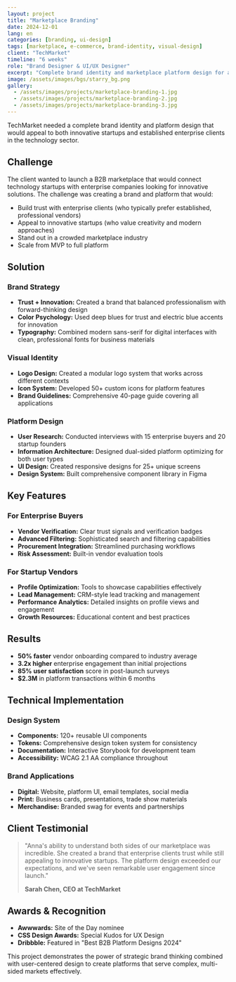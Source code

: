 ```yaml
---
layout: project
title: "Marketplace Branding"
date: 2024-12-01
lang: en
categories: [branding, ui-design]
tags: [marketplace, e-commerce, brand-identity, visual-design]
client: "TechMarket"
timeline: "6 weeks"
role: "Brand Designer & UI/UX Designer"
excerpt: "Complete brand identity and marketplace platform design for a B2B technology marketplace connecting startups with enterprise clients."
image: /assets/images/bgs/starry_bg.png
gallery:
  - /assets/images/projects/marketplace-branding-1.jpg
  - /assets/images/projects/marketplace-branding-2.jpg
  - /assets/images/projects/marketplace-branding-3.jpg
---
```


TechMarket needed a complete brand identity and platform design that would appeal to both innovative startups and established enterprise clients in the technology sector.

## Challenge

The client wanted to launch a B2B marketplace that would connect technology startups with enterprise companies looking for innovative solutions. The challenge was creating a brand and platform that would:

- Build trust with enterprise clients (who typically prefer established, professional vendors)
- Appeal to innovative startups (who value creativity and modern approaches)
- Stand out in a crowded marketplace industry
- Scale from MVP to full platform

## Solution

### Brand Strategy

- **Trust + Innovation:** Created a brand that balanced professionalism with forward-thinking design
- **Color Psychology:** Used deep blues for trust and electric blue accents for innovation
- **Typography:** Combined modern sans-serif for digital interfaces with clean, professional fonts for business materials

### Visual Identity

- **Logo Design:** Created a modular logo system that works across different contexts
- **Icon System:** Developed 50+ custom icons for platform features
- **Brand Guidelines:** Comprehensive 40-page guide covering all applications

### Platform Design

- **User Research:** Conducted interviews with 15 enterprise buyers and 20 startup founders
- **Information Architecture:** Designed dual-sided platform optimizing for both user types
- **UI Design:** Created responsive designs for 25+ unique screens
- **Design System:** Built comprehensive component library in Figma

## Key Features

### For Enterprise Buyers

- **Vendor Verification:** Clear trust signals and verification badges
- **Advanced Filtering:** Sophisticated search and filtering capabilities
- **Procurement Integration:** Streamlined purchasing workflows
- **Risk Assessment:** Built-in vendor evaluation tools

### For Startup Vendors

- **Profile Optimization:** Tools to showcase capabilities effectively
- **Lead Management:** CRM-style lead tracking and management
- **Performance Analytics:** Detailed insights on profile views and engagement
- **Growth Resources:** Educational content and best practices

## Results

- **50% faster** vendor onboarding compared to industry average
- **3.2x higher** enterprise engagement than initial projections
- **85% user satisfaction** score in post-launch surveys
- **$2.3M** in platform transactions within 6 months

## Technical Implementation

### Design System

- **Components:** 120+ reusable UI components
- **Tokens:** Comprehensive design token system for consistency
- **Documentation:** Interactive Storybook for development team
- **Accessibility:** WCAG 2.1 AA compliance throughout

### Brand Applications

- **Digital:** Website, platform UI, email templates, social media
- **Print:** Business cards, presentations, trade show materials
- **Merchandise:** Branded swag for events and partnerships

## Client Testimonial

> "Anna's ability to understand both sides of our marketplace was incredible. She created a brand that enterprise clients trust while still appealing to innovative startups. The platform design exceeded our expectations, and we've seen remarkable user engagement since launch."
>
> **Sarah Chen, CEO at TechMarket**

## Awards & Recognition

- **Awwwards:** Site of the Day nominee
- **CSS Design Awards:** Special Kudos for UX Design
- **Dribbble:** Featured in "Best B2B Platform Designs 2024"

This project demonstrates the power of strategic brand thinking combined with user-centered design to create platforms that serve complex, multi-sided markets effectively.
